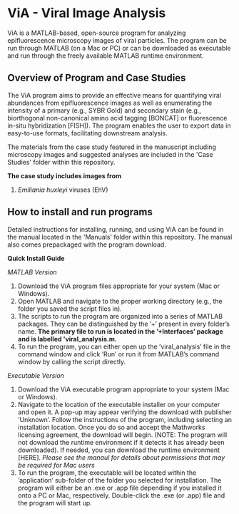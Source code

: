 # ViA - Viral Image Analysis
ViA is a MATLAB-based, open-source program for analyzing epifluorescence microscopy images of viral particles. The program can be run through MATLAB (on a Mac or PC) or can be downloaded as executable and run through the freely available MATLAB runtime environment.

## Overview of Program and Case Studies
The ViA program aims to provide an effective means for quantifying viral abundances from epifluorescence images as well as enumerating the intensity of a primary (e.g., SYBR Gold) and secondary stain (e.g., biorthogonal non-canonical amino acid tagging [BONCAT] or fluorescence in-situ hybridization [FISH]). The program enables the user to export data in easy-to-use formats, facilitating downstream analysis.

The materials from the case study featured in the manuscript including microscopy images and suggested analyses are included in the 'Case Studies' folder within this repository. 

**The case study includes images from**
1) *Emiliania huxleyi* viruses (EhV)

## How to install and run programs
Detailed instructions for installing, running, and using ViA can be found in the manual located in the 'Manuals' folder within this repository. The manual also comes prepackaged with the program download.

**Quick Install Guide**

*MATLAB Version*
1. Download the ViA program files appropriate for your system (Mac or Windows).
2. Open MATLAB and navigate to the proper working directory (e.g., the folder you saved the script files in).
3. The scripts to run the program are organized into a series of MATLAB packages. They can be distinguished by the ’+’ present in every folder’s name. **The primary file to run is located in the ’+Interfaces’ package and is labelled 'viral_analysis.m.**
4. To run the program, you can either open up the ’viral_analysis’ file in the command window and click ’Run’ or run it from MATLAB’s command window by calling the script directly.

*Executable Version*
1. Download the ViA executable program appropriate to your system (Mac or Windows). 
2. Navigate to the location of the executable installer on your computer and open it. A pop-up may appear verifying the download with publisher ’Unknown’. Follow the instructions of the program, including selecting an installation location. Once you do so and accept the Mathworks licensing agreement, the download will begin. (NOTE: The program will not download the runtime environment if it detects it has already been downloaded). If needed, you can download the runtime environment [HERE]. *Please see the manaul for details about permissions that may be required for Mac users*
3. To run the program, the executable will be located within the ’application’ sub-folder of the folder you selected for installation. The program will either be an .exe or .app file depending if you installed it onto a PC or Mac, respectively. Double-click the .exe (or .app) file and the program will start up. 
